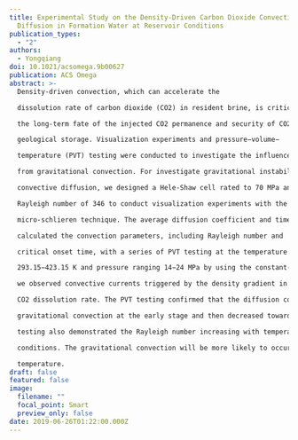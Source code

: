 ```yaml
---
title: Experimental Study on the Density-Driven Carbon Dioxide Convective
  Diffusion in Formation Water at Reservoir Conditions
publication_types:
  - "2"
authors:
  - Yongqiang
doi: 10.1021/acsomega.9b00627
publication: ACS Omega
abstract: >-
  Density-driven convection, which can accelerate the

  dissolution rate of carbon dioxide (CO2) in resident brine, is critical for

  the long-term fate of the injected CO2 permanence and security of CO2

  geological storage. Visualization experiments and pressure−volume−

  temperature (PVT) testing were conducted to investigate the influence

  from gravitational convection. For investigate gravitational instabilities and

  convective diffusion, we designed a Hele-Shaw cell rated to 70 MPa and

  Rayleigh number of 346 to conduct visualization experiments with the

  micro-schlieren technique. The average diffusion coefficient and timedependent values were measured in the PVT experiments. We also

  calculated the convection parameters, including Rayleigh number and

  critical onset time, with a series of PVT testing at the temperature ranging

  293.15−423.15 K and pressure ranging 14−24 MPa by using the constant-pressure method. Through visualization experiments,

  we observed convective currents triggered by the density gradient in the gas−liquid interface, which noticeably enhanced the

  CO2 dissolution rate. The PVT testing confirmed that the diffusion coefficient increased sharply under the influence of the

  gravitational convection at the early stage and then decreased toward the average diffusion coefficient with time. The PVT

  testing also demonstrated the Rayleigh number increasing with temperature or pressure increasing under the reservoir

  conditions. The gravitational convection will be more likely to occur and more rapid with a greater pressure or higher

  temperature.
draft: false
featured: false
image:
  filename: ""
  focal_point: Smart
  preview_only: false
date: 2019-06-26T01:22:00.000Z
---
```

